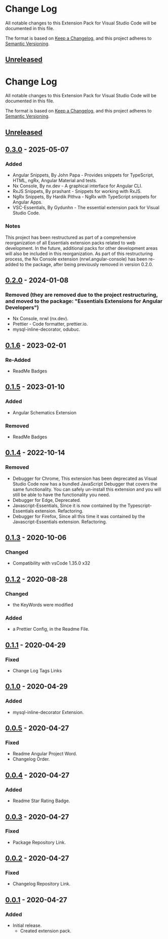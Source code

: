 # Change Log

All notable changes to this Extension Pack for Visual Studio Code will be documented in this file.

The format is based on [Keep a Changelog](https://keepachangelog.com/en/1.0.0/),
and this project adheres to [Semantic Versioning](https://semver.org/spec/v2.0.0.html).

## [Unreleased]

# Change Log

All notable changes to this Extension Pack for Visual Studio Code will be documented in this file.

The format is based on [Keep a Changelog](https://keepachangelog.com/en/1.0.0/),
and this project adheres to [Semantic Versioning](https://semver.org/spec/v2.0.0.html).

## [Unreleased]

## [0.3.0] - 2025-05-07

### Added

* Angular Snippets, By John Papa - Provides snippets for TypeScript, HTML, ngRx, Angular Material and tests.
* Nx Console, By nx.dev - A graphical interface for Angular CLI.
* RxJS Snippets, By prashant - Snippets for working with RxJS.
* NgRx Snippets, By Hardik Pithva - NgRx with TypeScript snippets for Angular Apps.
* VSC-Essentials, By Gydunhn - The essential extension pack for Visual Studio Code.

### Notes

This project has been restructured as part of a comprehensive reorganization of all Essentials extension packs related to web development. In the future, additional packs for other development areas will also be included in this reorganization. As part of this restructuring process, the Nx Console extension (nrwl.angular-console) has been re-added to the package, after being previously removed in version 0.2.0. 

## [0.2.0] - 2024-01-08

### Removed (they are removed due to the project restructuring, and moved to the package: "Essentials Extensions for Angular Developers")

* Nx Console, nrwl (nx.dev).
* Prettier - Code formatter, prettier.io.
* mysql-inline-decorator, odubuc.

## [0.1.6] - 2023-02-01

### Re-Added

* ReadMe Badges

## [0.1.5] - 2023-01-10

### Added

* Angular Schematics Extension

### Removed

* ReadMe Badges

## [0.1.4] - 2022-10-14

### Removed

* Debugger for Chrome, This extension has been deprecated as Visual Studio Code now has a bundled JavaScript Debugger that covers the same functionality. You can safely un-install this extension and you will still be able to have the functionality you need.
* Debugger for Edge, Deprecated.
* Javascript-Essentials, Since it is now contained by the Typescript-Essentials extension. Refactoring.
* Debugger for Firefox, Since all this time it was contained by the Javascript-Essentials extension. Refactoring.

## [0.1.3] - 2020-10-06

### Changed

* Compatibility with vsCode 1.35.0 x32

## [0.1.2] - 2020-08-28

### Changed

* the KeyWords were modified

### Added

* a Prettier Config, in the Readme File.

## [0.1.1] - 2020-04-29

### Fixed

* Change Log Tags Links

## [0.1.0] - 2020-04-29

### Added

* mysql-inline-decorator Extension.

## [0.0.5] - 2020-04-27

### Fixed

* Readme Angular Project Word.
* Changelog Order.

## [0.0.4] - 2020-04-27

### Added

* Readme Star Rating Badge.

## [0.0.3] - 2020-04-27

### Fixed

* Package Repository Link.

## [0.0.2] - 2020-04-27

### Fixed

* Changelog Repository Link.

## [0.0.1] - 2020-04-27

### Added

* Initial release.
  * Created extension pack.

[Unreleased]: https://github.com/Gydunhn/Angular-Essentials/tree/develop
[0.3.0]: https://github.com/Gydunhn/Angular-Essentials/releases/tag/0.3.0
[0.2.0]: https://github.com/Gydunhn/Angular-Essentials/releases/tag/0.2.0
[0.1.6]: https://github.com/Gydunhn/Angular-Essentials/releases/tag/0.1.6
[0.1.5]: https://github.com/Gydunhn/Angular-Essentials/releases/tag/0.1.5
[0.1.4]: https://github.com/Gydunhn/Angular-Essentials/releases/tag/0.1.4
[0.1.3]: https://github.com/Gydunhn/Angular-Essentials/releases/tag/0.1.3
[0.1.2]: https://github.com/Gydunhn/Angular-Essentials/releases/tag/0.1.2
[0.1.1]: https://github.com/Gydunhn/Angular-Essentials/releases/tag/0.1.1
[0.1.0]: https://github.com/Gydunhn/Angular-Essentials/releases/tag/0.1.0
[0.0.5]: https://github.com/Gydunhn/Angular-Essentials/releases/tag/0.0.5
[0.0.4]: https://github.com/Gydunhn/Angular-Essentials/releases/tag/0.0.4
[0.0.3]: https://github.com/Gydunhn/Angular-Essentials/releases/tag/0.0.3
[0.0.2]: https://github.com/Gydunhn/Angular-Essentials/releases/tag/0.0.2
[0.0.1]: https://github.com/Gydunhn/Angular-Essentials/releases/tag/0.0.1
